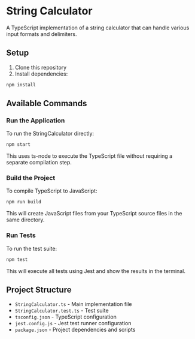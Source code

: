 # String Calculator

A TypeScript implementation of a string calculator that can handle various input formats and delimiters.

## Setup

1. Clone this repository
2. Install dependencies:

```bash
npm install
```

## Available Commands

### Run the Application

To run the StringCalculator directly:

```bash
npm start
```

This uses ts-node to execute the TypeScript file without requiring a separate compilation step.

### Build the Project

To compile TypeScript to JavaScript:

```bash
npm run build
```

This will create JavaScript files from your TypeScript source files in the same directory.

### Run Tests

To run the test suite:

```bash
npm test
```

This will execute all tests using Jest and show the results in the terminal.

## Project Structure

- `StringCalculator.ts` - Main implementation file
- `StringCalculator.test.ts` - Test suite
- `tsconfig.json` - TypeScript configuration
- `jest.config.js` - Jest test runner configuration
- `package.json` - Project dependencies and scripts
